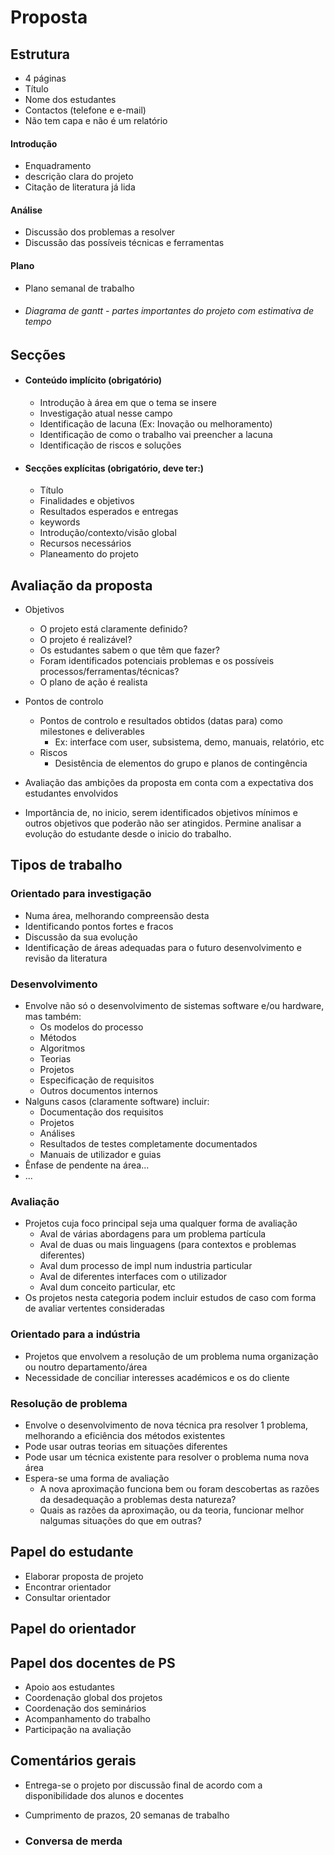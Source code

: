 # Proposta

## Estrutura

* 4 páginas
* Título
* Nome dos estudantes
* Contactos (telefone e e-mail)
* Não tem capa e não é um relatório

#### Introdução

- Enquadramento
- descrição clara do projeto
- Citação de literatura já lida

#### Análise

- Discussão dos problemas a resolver
- Discussão das possíveis técnicas e ferramentas

#### Plano

- Plano semanal de trabalho

- ###### Diagrama de gantt - partes importantes do projeto com estimativa de tempo

## Secções

- #### Conteúdo implícito (obrigatório)

  - Introdução à área em que o tema se insere
  - Investigação atual nesse campo
  - Identificação de lacuna (Ex: Inovação ou melhoramento)
  - Identificação de como o trabalho vai preencher a lacuna
  - Identificação de riscos e soluções

- #### Secções explícitas (obrigatório, deve ter:)

  - Título
  - Finalidades e objetivos
  - Resultados esperados e entregas
  - keywords
  - Introdução/contexto/visão global
  - Recursos necessários
  - Planeamento do projeto

## Avaliação da proposta

* Objetivos
  * O projeto está claramente definido?
  * O projeto é realizável?
  * Os estudantes sabem o que têm que fazer?
  * Foram identificados potenciais problemas e os possíveis processos/ferramentas/técnicas?
  * O plano de ação é realista

* Pontos de controlo
  * Pontos de controlo e resultados obtidos (datas para) como milestones e deliverables
    * Ex: interface com user, subsistema, demo, manuais, relatório, etc
  * Riscos
    * Desistência de elementos do grupo e planos de contingência
* Avaliação das ambições da proposta em conta com a expectativa dos estudantes envolvidos
* Importância de, no inicio, serem identificados objetivos mínimos e outros objetivos que poderão não ser atingidos. Permine analisar a evolução do estudante desde o inicio do trabalho.

## Tipos de trabalho

### Orientado para investigação

* Numa área, melhorando compreensão desta
* Identificando pontos fortes e fracos
* Discussão da sua evolução
* Identificação de áreas adequadas para o futuro desenvolvimento e revisão da literatura

### Desenvolvimento

* Envolve não só o desenvolvimento de sistemas software e/ou hardware, mas também:
  * Os modelos do processo
  * Métodos
  * Algoritmos 
  * Teorias
  * Projetos
  * Especificação de requisitos
  * Outros documentos internos
* Nalguns casos (claramente software) incluir:
  * Documentação dos requisitos
  * Projetos
  * Análises
  * Resultados de testes completamente documentados
  * Manuais de utilizador e guias
* Ênfase  de pendente na área...
* ...

### Avaliação

* Projetos cuja foco principal seja uma qualquer forma de avaliação
  * Aval de várias abordagens para um problema partícula
  * Aval de duas ou mais linguagens (para contextos e problemas diferentes)
  * Aval dum processo de impl num industria particular
  * Aval de diferentes interfaces com o utilizador
  * Aval dum conceito particular, etc
* Os projetos nesta categoria podem incluir estudos de caso com forma de avaliar vertentes consideradas

### Orientado para a indústria

* Projetos que envolvem a resolução de um problema numa organização ou noutro departamento/área
* Necessidade de conciliar interesses académicos e os do cliente

### Resolução de problema

* Envolve o desenvolvimento de nova técnica pra resolver 1 problema, melhorando a eficiência dos métodos existentes
* Pode usar outras teorias em situações diferentes
* Pode usar um técnica existente para resolver o problema numa nova área
* Espera-se uma forma de avaliação
  * A nova aproximação funciona bem ou foram descobertas as razões da desadequação a problemas desta natureza?
  * Quais as razões da aproximação, ou da teoria, funcionar melhor nalgumas situações do que em outras?

## Papel do estudante

* Elaborar proposta de projeto
* Encontrar orientador
* Consultar orientador

## Papel do orientador

## Papel dos docentes de PS

* Apoio aos estudantes
* Coordenação global dos projetos
* Coordenação dos seminários
* Acompanhamento do trabalho
* Participação na avaliação

## Comentários gerais

* Entrega-se o projeto por discussão final de acordo com a disponibilidade dos alunos e docentes

* Cumprimento de prazos, 20 semanas de trabalho

* ### Conversa de merda

